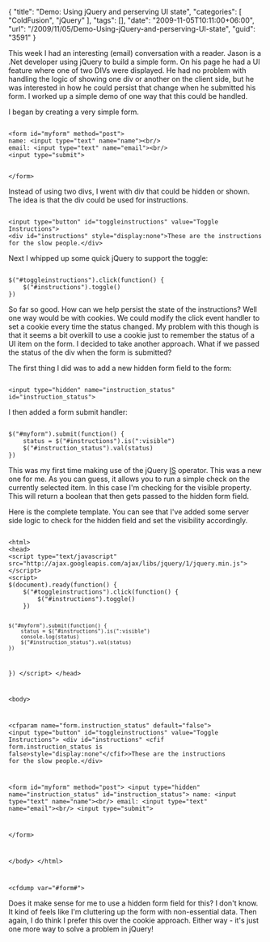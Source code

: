 {
	"title": "Demo: Using jQuery and perserving UI state",
	"categories": [
		"ColdFusion",
		"jQuery"
	],
	"tags": [],
	"date": "2009-11-05T10:11:00+06:00",
	"url": "/2009/11/05/Demo-Using-jQuery-and-perserving-UI-state",
	"guid": "3591"
}

This week I had an interesting (email) conversation with a reader. Jason is a .Net developer using jQuery to build a simple form. On his page he had a UI feature where one of two DIVs were displayed. He had no problem with handling the logic of showing one div or another on the client side, but he was interested in how he could persist that change when he submitted his form. I worked up a simple demo of one way that this could be handled.
<!--more-->
I began by creating a very simple form. 

<code>
&lt;form id="myform" method="post"&gt;
name: &lt;input type="text" name="name"&gt;&lt;br/&gt;
email: &lt;input type="text" name="email"&gt;&lt;br/&gt;
&lt;input type="submit"&gt;

&lt;/form&gt;
</code>

Instead of using two divs, I went with div that could be hidden or shown. The idea is that the div could be used for instructions. 

<code>
&lt;input type="button" id="toggleinstructions" value="Toggle Instructions"&gt;
&lt;div id="instructions" style="display:none"&gt;These are the instructions for the slow people.&lt;/div&gt;
</code>

Next I whipped up some quick jQuery to support the toggle:

<code>
$("#toggleinstructions").click(function() {
	$("#instructions").toggle()
})
</code>

So far so good. How can we help persist the state of the instructions? Well one way would be with cookies. We could modify the click event handler to set a cookie every time the status changed. My problem with this though is that it seems a bit overkill to use a cookie just to remember the status of a UI item on the form. I decided to take another approach. What if we passed the status of the div when the form is submitted? 

The first thing I did was to add a new hidden form field to the form:

<code>
&lt;input type="hidden" name="instruction_status" id="instruction_status"&gt;
</code>

I then added a form submit handler:

<code>
$("#myform").submit(function() {
	status = $("#instructions").is(":visible")
	$("#instruction_status").val(status)
})
</code>

This was my first time making use of the jQuery <a href="http://docs.jquery.com/Traversing/is#expr">IS</a> operator. This was a new one for me. As you can guess, it allows you to run a simple check on the currently selected item. In this case I'm checking for the visible property. This will return a boolean that then gets passed to the hidden form field.

Here is the complete template. You can see that I've added some server side logic to check for the hidden field and set the visibility accordingly.

<code>
&lt;html&gt;
&lt;head&gt;
&lt;script type="text/javascript" src="http://ajax.googleapis.com/ajax/libs/jquery/1/jquery.min.js"&gt;&lt;/script&gt;
&lt;script&gt;
$(document).ready(function() {
	$("#toggleinstructions").click(function() {
		$("#instructions").toggle()
	})
	
	$("#myform").submit(function() {
		status = $("#instructions").is(":visible")
		console.log(status)
		$("#instruction_status").val(status)
	})
})
&lt;/script&gt;
&lt;/head&gt;

&lt;body&gt;

&lt;cfparam name="form.instruction_status" default="false"&gt;
&lt;input type="button" id="toggleinstructions" value="Toggle Instructions"&gt;
&lt;div id="instructions" &lt;cfif form.instruction_status is false&gt;style="display:none"&lt;/cfif&gt;&gt;These are the instructions for the slow people.&lt;/div&gt;

&lt;form id="myform" method="post"&gt;
&lt;input type="hidden" name="instruction_status" id="instruction_status"&gt;
name: &lt;input type="text" name="name"&gt;&lt;br/&gt;
email: &lt;input type="text" name="email"&gt;&lt;br/&gt;
&lt;input type="submit"&gt;

&lt;/form&gt;

&lt;/body&gt;
&lt;/html&gt;

&lt;cfdump var="#form#"&gt;
</code>

Does it make sense for me to use a hidden form field for this? I don't know. It kind of feels like I'm cluttering up the form with non-essential data. Then again, I do think I prefer this over the cookie approach. Either way - it's just one more way to solve a problem in jQuery!